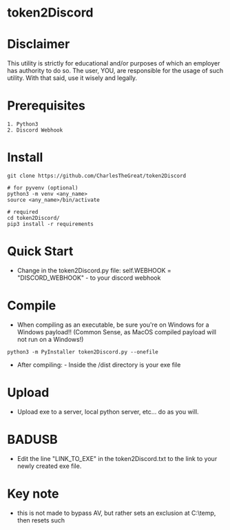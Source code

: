 # token2Discord

# Disclaimer
This utility is strictly for educational and/or purposes of which an employer has authority to do so.
The user, YOU, are responsible for the usage of such utility. With that said, use it wisely and legally.

# Prerequisites
```
1. Python3
2. Discord Webhook
```

# Install
```
git clone https://github.com/CharlesTheGreat/token2Discord

# for pyvenv (optional)
python3 -m venv <any_name>
source <any_name>/bin/activate

# required
cd token2Discord/
pip3 install -r requirements
```

# Quick Start
* Change in the token2Discord.py file:
        self.WEBHOOK = "DISCORD_WEBHOOK"
        -       to your discord webhook

# Compile
* When compiling as an executable, be sure you're on Windows for a Windows payload!! (Common Sense, as MacOS compiled payload will not run on a Windows!)
```
python3 -m PyInstaller token2Discord.py --onefile
```
* After compiling:
        - Inside the /dist directory is your exe file
        
# Upload
* Upload exe to a server, local python server, etc... do as you will.

# BADUSB
* Edit the line "LINK_TO_EXE" in the token2Discord.txt to the link to your newly created exe file.

# Key note
* this is not made to bypass AV, but rather sets an exclusion at C:\temp, then resets such  
